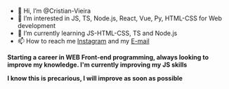 - 👋 Hi, I’m @Cristian-Vieira
- 👀 I’m interested in JS, TS, Node.js, React, Vue, Py, HTML-CSS for Web development
- 🌱 I’m currently learning JS-HTML-CSS, TS and Node.js
- 📫 How to reach me [Instagram](https://www.instagram.com/cristian.v.1/) and my [E-mail](cristian.evangelista@fatec.sp.gov.br)

**Starting a career in WEB Front-end programming, always looking to improve my knowledge. I'm currently improving my JS skills**

**I know this is precarious, I will improve as soon as possible**


<!---
Cristian-Vieira/Cristian-Vieira is a ✨ special ✨ repository because its `README.md` (this file) appears on your GitHub profile.
You can click the Preview link to take a look at your changes.
--->
